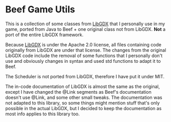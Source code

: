 # Beef Game Utils

This is a collection of some classes from [LibGDX](https://github.com/libgdx/libgdx/) that I personally use in my game, ported from Java to Beef + one original class not from LibGDX. **Not** a port of the entire LibGDX framework.

Because [LibGDX](https://github.com/libgdx/libgdx/) is under the Apache 2.0 license, all files containing code originally from LibGDX are under that license.
The changes from the original LibGDX code include the removal of some functions that I personally don't use and obviously changes in syntax and used std functions to adapt it to Beef.

The Scheduler is not ported from LibGDX, therefore I have put it under MIT.

The in-code documentation of LibGDX is almost the same as the original, except I have changed the @Link segments as Beef's documentation doesn't use @Link, and some other small tweaks. The documentation was not adapted to this library, so some things might mention stuff that's only possible in the actual LibGDX, but I decided to keep the documentation as most info applies to this library too.